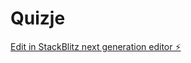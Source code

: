 # Quizje

[Edit in StackBlitz next generation editor ⚡️](https://stackblitz.com/~/github.com/EhabShahat/Quizje)